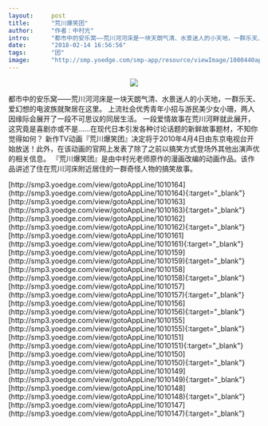 ```yaml
---
layout:     post
title:      "荒川爆笑团"
author:     "作者：中村光"
intro:      "都市中的安乐窝——荒川河河床是一块天朗气清、水景迷人的小天地，一群乐天、爱幻想的电波族就聚居在这里。 上流社会优秀青年小招与游民美少女小珊，两人因缘际会展开了一段不可思议的同居生活。 一段爱情故事在荒川河畔就此展开，这究竟是喜剧亦或不是……在现代日本引发各种讨论话题的新鲜故事题材，不知你觉得如何？ 新作TV动画『荒川爆笑团』决定将于2010年4月4日由东京电视台开始放送！此外，在该动画的官网上发表了除了之前以搞笑方式登场外其他出演声优的相关信息。 『荒川爆笑团』是由中村光老师原作的漫画改编的动画作品。该作品讲述了住在荒川河床附近居住的一群奇怪人物的搞笑故事。"
date:       "2018-02-14 16:56:56"
tags:       "团"
image:      "http://smp.yoedge.com/smp-app/resource/viewImage/1000440appline.png"
---
```

<div style="text-align: center">
<p><img src="http://smp.yoedge.com/smp-app/resource/viewImage/1000440appline.png"/></p>
</div>
<p class="post-meta">
<span>都市中的安乐窝——荒川河河床是一块天朗气清、水景迷人的小天地，一群乐天、爱幻想的电波族就聚居在这里。 上流社会优秀青年小招与游民美少女小珊，两人因缘际会展开了一段不可思议的同居生活。 一段爱情故事在荒川河畔就此展开，这究竟是喜剧亦或不是……在现代日本引发各种讨论话题的新鲜故事题材，不知你觉得如何？ 新作TV动画『荒川爆笑团』决定将于2010年4月4日由东京电视台开始放送！此外，在该动画的官网上发表了除了之前以搞笑方式登场外其他出演声优的相关信息。 『荒川爆笑团』是由中村光老师原作的漫画改编的动画作品。该作品讲述了住在荒川河床附近居住的一群奇怪人物的搞笑故事。</span>
</p>
[http://smp3.yoedge.com/view/gotoAppLine/1010164](http://smp3.yoedge.com/view/gotoAppLine/1010164){:target="_blank"}
[http://smp3.yoedge.com/view/gotoAppLine/1010163](http://smp3.yoedge.com/view/gotoAppLine/1010163){:target="_blank"}
[http://smp3.yoedge.com/view/gotoAppLine/1010162](http://smp3.yoedge.com/view/gotoAppLine/1010162){:target="_blank"}
[http://smp3.yoedge.com/view/gotoAppLine/1010161](http://smp3.yoedge.com/view/gotoAppLine/1010161){:target="_blank"}
[http://smp3.yoedge.com/view/gotoAppLine/1010159](http://smp3.yoedge.com/view/gotoAppLine/1010159){:target="_blank"}
[http://smp3.yoedge.com/view/gotoAppLine/1010158](http://smp3.yoedge.com/view/gotoAppLine/1010158){:target="_blank"}
[http://smp3.yoedge.com/view/gotoAppLine/1010157](http://smp3.yoedge.com/view/gotoAppLine/1010157){:target="_blank"}
[http://smp3.yoedge.com/view/gotoAppLine/1010156](http://smp3.yoedge.com/view/gotoAppLine/1010156){:target="_blank"}
[http://smp3.yoedge.com/view/gotoAppLine/1010155](http://smp3.yoedge.com/view/gotoAppLine/1010155){:target="_blank"}
[http://smp3.yoedge.com/view/gotoAppLine/1010151](http://smp3.yoedge.com/view/gotoAppLine/1010151){:target="_blank"}
[http://smp3.yoedge.com/view/gotoAppLine/1010150](http://smp3.yoedge.com/view/gotoAppLine/1010150){:target="_blank"}
[http://smp3.yoedge.com/view/gotoAppLine/1010149](http://smp3.yoedge.com/view/gotoAppLine/1010149){:target="_blank"}
[http://smp3.yoedge.com/view/gotoAppLine/1010148](http://smp3.yoedge.com/view/gotoAppLine/1010148){:target="_blank"}
[http://smp3.yoedge.com/view/gotoAppLine/1010147](http://smp3.yoedge.com/view/gotoAppLine/1010147){:target="_blank"}


